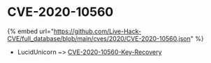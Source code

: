 # CVE-2020-10560
{% embed url="https://github.com/Live-Hack-CVE/full_database/blob/main/cves/2020/CVE-2020-10560.json" %}

* LucidUnicorn ~> [CVE-2020-10560-Key-Recovery](https://www.alice-snow.ru/2020/database/cve-2020-10560/cve-2020-10560-key-recovery-lucidunicorn)
